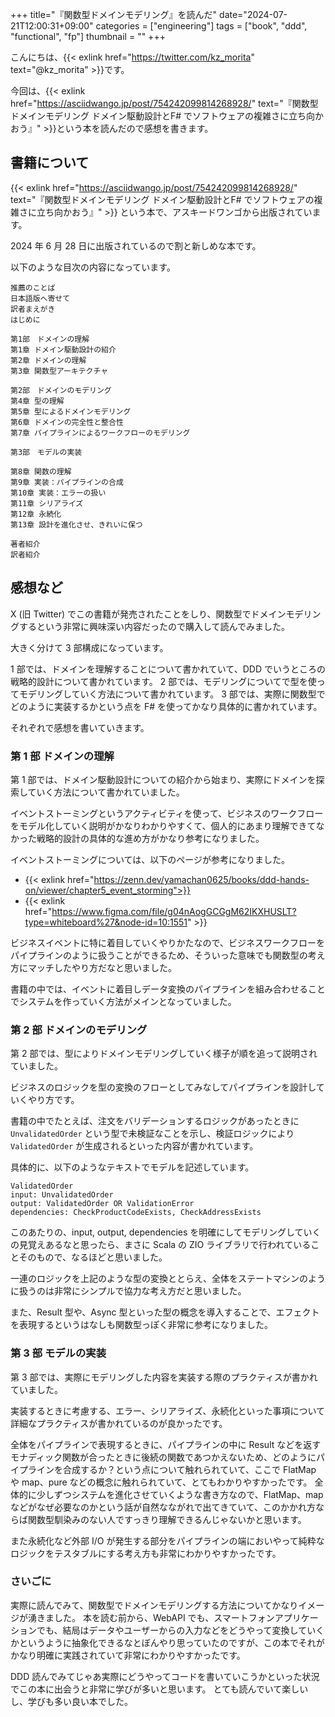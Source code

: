 +++
title="『関数型ドメインモデリング』を読んだ"
date="2024-07-21T12:00:31+09:00"
categories = ["engineering"]
tags = ["book", "ddd", "functional", "fp"]
thumbnail = ""
+++

こんにちは、{{< exlink href="https://twitter.com/kz_morita" text="@kz_morita" >}}です。

今回は、{{< exlink href="https://asciidwango.jp/post/754242099814268928/" text="『関数型ドメインモデリング ドメイン駆動設計とF# でソフトウェアの複雑さに立ち向かおう』" >}}という本を読んだので感想を書きます。

## 書籍について

{{< exlink href="https://asciidwango.jp/post/754242099814268928/" text="『関数型ドメインモデリング ドメイン駆動設計とF# でソフトウェアの複雑さに立ち向かおう』" >}} という本で、アスキードワンゴから出版されています。

2024 年 6 月 28 日に出版されているので割と新しめな本です。

以下のような目次の内容になっています。

```
推薦のことば
日本語版へ寄せて
訳者まえがき
はじめに

第1部　ドメインの理解
第1章 ドメイン駆動設計の紹介
第2章 ドメインの理解
第3章 関数型アーキテクチャ

第2部　ドメインのモデリング
第4章 型の理解
第5章 型によるドメインモデリング
第6章 ドメインの完全性と整合性
第7章 パイプラインによるワークフローのモデリング

第3部　モデルの実装

第8章 関数の理解
第9章 実装：パイプラインの合成
第10章 実装：エラーの扱い
第11章 シリアライズ
第12章 永続化
第13章 設計を進化させ、きれいに保つ

著者紹介
訳者紹介
```

## 感想など

X (旧 Twitter) でこの書籍が発売されたことをしり、関数型でドメインモデリングするという非常に興味深い内容だったので購入して読んでみました。

大きく分けて 3 部構成になっています。

1 部では、ドメインを理解することについて書かれていて、DDD でいうところの戦略的設計について書かれています。
2 部では、モデリングについてで型を使ってモデリングしていく方法について書かれています。
3 部では、実際に関数型でどのように実装するかという点を F# を使ってかなり具体的に書かれています。

それぞれで感想を書いていきます。

### 第 1 部 ドメインの理解

第 1 部では、ドメイン駆動設計についての紹介から始まり、実際にドメインを探索していく方法について書かれていました。

イベントストーミングというアクティビティを使って、ビジネスのワークフローをモデル化していく説明がかなりわかりやすくて、個人的にあまり理解できてなかった戦略的設計の具体的な進め方がかなり参考になりました。

イベントストーミングについては、以下のページが参考になりました。

-   {{< exlink href="https://zenn.dev/yamachan0625/books/ddd-hands-on/viewer/chapter5_event_storming">}}
-   {{< exlink href="https://www.figma.com/file/g04nAogGCGgM62IKXHUSLT?type=whiteboard%27&node-id=10:1551" >}}

ビジネスイベントに特に着目していくやりかたなので、ビジネスワークフローをパイプラインのように扱うことができるため、そういった意味でも関数型の考え方にマッチしたやり方だなと思いました。

書籍の中では、イベントに着目しデータ変換のパイプラインを組み合わせることでシステムを作っていく方法がメインとなっていました。

### 第 2 部 ドメインのモデリング

第 2 部では、型によりドメインモデリングしていく様子が順を追って説明されていました。

ビジネスのロジックを型の変換のフローとしてみなしてパイプラインを設計していくやり方です。

書籍の中でたとえば、注文をバリデーションするロジックがあったときに `UnvalidatedOrder` という型で未検証なことを示し、検証ロジックにより `ValidatedOrder` が生成されるといった内容が書かれています。

具体的に、以下のようなテキストでモデルを記述しています。

```
ValidatedOrder
input: UnvalidatedOrder
output: ValidatedOrder OR ValidationError
dependencies: CheckProductCodeExists, CheckAddressExists
```

このあたりの、input, output, dependencies を明確にしてモデリングしていくの見覚えあるなと思ったら、まさに Scala の ZIO ライブラリで行われていることそのもので、なるほどと思いました。

一連のロジックを上記のような型の変換ととらえ、全体をステートマシンのように扱うのは非常にシンプルで協力な考え方だと思いました。

また、Result 型や、Async 型といった型の概念を導入することで、エフェクトを表現するというはなしも関数型っぽく非常に参考になりました。

### 第 3 部 モデルの実装

第 3 部では、実際にモデリングした内容を実装する際のプラクティスが書かれていました。

実装するときに考慮する、エラー、シリアライズ、永続化といった事項について詳細なプラクティスが書かれているのが良かったです。

全体をパイプラインで表現するときに、パイプラインの中に Result などを返すモナディック関数が合ったときに後続の関数であつかえないため、どのようにパイプラインを合成するか？という点について触れられていて、ここで FlatMap や map、pure などの概念に触れられていて、とてもわかりやすかったです。
全体的に少しずつシステムを進化させていくような書き方なので、FlatMap、map などがなぜ必要なのかという話が自然なながれで出てきていて、このかかれ方ならば関数型馴染みのない人ですっきり理解できるんじゃないかと思います。

また永続化など外部 I/O が発生する部分をパイプラインの端においやって純粋なロジックをテスタブルにする考え方も非常にわかりやすかったです。

### さいごに

実際に読んでみて、関数型でドメインモデリングする方法についてかなりイメージが湧きました。
本を読む前から、WebAPI でも、スマートフォンアプリケーションでも、結局はデータやユーザーからの入力などをどうやって変換していくかというように抽象化できるなとぼんやり思っていたのですが、この本でそれがかなり明確に実践されていて非常にわかりやすかったです。

DDD 読んでみてじゃあ実際にどうやってコードを書いていこうかといった状況でこの本に出会うと非常に学びが多いと思います。
とても読んでいて楽しいし、学びも多い良い本でした。
